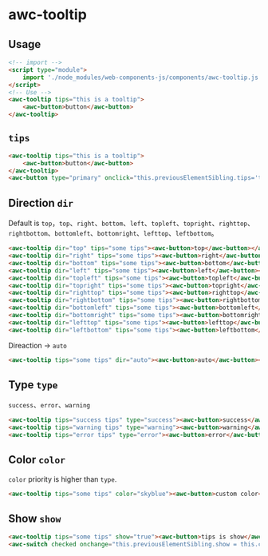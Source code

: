# awc-tooltip

## Usage

```html
<!-- import -->
<script type="module">
    import './node_modules/web-components-js/components/awc-tooltip.js';
</script>
<!-- Use -->
<awc-tooltip tips="this is a tooltip">
    <awc-button>button</awc-button>
</awc-tooltip>
```

## `tips`

```html
<awc-tooltip tips="this is a tooltip">
    <awc-button>button</awc-button>
</awc-tooltip>
<awc-button type="primary" onclick="this.previousElementSibling.tips='this is a new tip!'">change tooltip</awc-button>
```

## Direction `dir`

Default is `top`，`top`、`right`、`bottom`、`left`、`topleft`、`topright`、`righttop`、`rightbottom`、`bottomleft`、`bottomright`、`lefttop`、`leftbottom`。

```html
<awc-tooltip dir="top" tips="some tips"><awc-button>top</awc-button></awc-tooltip>
<awc-tooltip dir="right" tips="some tips"><awc-button>right</awc-button></awc-tooltip>
<awc-tooltip dir="bottom" tips="some tips"><awc-button>bottom</awc-button></awc-tooltip>
<awc-tooltip dir="left" tips="some tips"><awc-button>left</awc-button></awc-tooltip>
<awc-tooltip dir="topleft" tips="some tips"><awc-button>topleft</awc-button></awc-tooltip>
<awc-tooltip dir="topright" tips="some tips"><awc-button>topright</awc-button></awc-tooltip>
<awc-tooltip dir="righttop" tips="some tips"><awc-button>righttop</awc-button></awc-tooltip>
<awc-tooltip dir="rightbottom" tips="some tips"><awc-button>rightbottom</awc-button></awc-tooltip>
<awc-tooltip dir="bottomleft" tips="some tips"><awc-button>bottomleft</awc-button></awc-tooltip>
<awc-tooltip dir="bottomright" tips="some tips"><awc-button>bottomright</awc-button></awc-tooltip>
<awc-tooltip dir="lefttop" tips="some tips"><awc-button>lefttop</awc-button></awc-tooltip>
<awc-tooltip dir="leftbottom" tips="some tips"><awc-button>leftbottom</awc-button></awc-tooltip>
```

Direaction -> `auto`

```html
<awc-tooltip tips="some tips" dir="auto"><awc-button>auto</awc-button></awc-tooltip>
```

## Type `type`

`success`、`error`、`warning`

```html
<awc-tooltip tips="success tips" type="success"><awc-button>success</awc-button></awc-tooltip>
<awc-tooltip tips="warning tips" type="warning"><awc-button>warning</awc-button></awc-tooltip>
<awc-tooltip tips="error tips" type="error"><awc-button>error</awc-button></awc-tooltip>
```

## Color `color`

`color` priority is higher than `type`.

```html
<awc-tooltip tips="some tips" color="skyblue"><awc-button>custom color</awc-button></awc-tooltip>
```

## Show `show`

```html
<awc-tooltip tips="some tips" show="true"><awc-button>tips is show</awc-button></awc-tooltip>
<awc-switch checked onchange="this.previousElementSibling.show = this.checked;"></awc-switch>
```